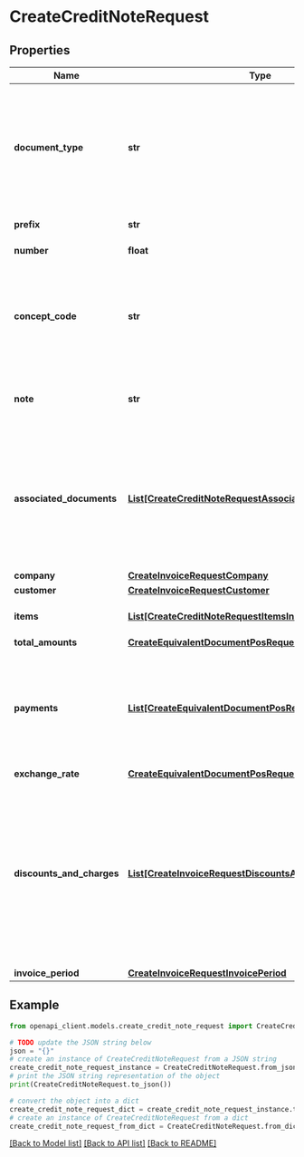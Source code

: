 # CreateCreditNoteRequest


## Properties

Name | Type | Description | Notes
------------ | ------------- | ------------- | -------------
**document_type** | **str** | Tipo de Nota de Crédito. 91: Estándar, 91-22: Estándar sin referencia a Factura, 02: Exportación. Este atributo es opcional, sino se envia este valor, Alegra asociará esta Nota Crédito como una Nota Crédito de Venta Estándar | [optional] 
**prefix** | **str** | Prefijo de la nota crédito electrónica | [optional] 
**number** | **float** | Número de la nota crédito electrónica | 
**concept_code** | **str** | Concepto por el cual se genera la nota crédito. Se debe colocar el Código que corresponda de la tabla de tipos de concepto de corrección para Notas crédito disponibles de la DIAN | 
**note** | **str** | Nota o información adicional: Texto libre, relativo al documento. &lt;br&gt;&lt;i&gt;Campo oficial DIAN &amp;lt;Note&amp;gt;&lt;/i&gt; | [optional] 
**associated_documents** | [**List[CreateCreditNoteRequestAssociatedDocumentsInner]**](CreateCreditNoteRequestAssociatedDocumentsInner.md) | Array que contiene la información de la factura electrónica afectada por la Nota. Solamente puede reportar 1 factura electrónica y debe ser de un mismo adquiriente. Obligatorio si el tipo de documento es Estandar o Exportación. | [optional] 
**company** | [**CreateInvoiceRequestCompany**](CreateInvoiceRequestCompany.md) |  | 
**customer** | [**CreateInvoiceRequestCustomer**](CreateInvoiceRequestCustomer.md) |  | 
**items** | [**List[CreateCreditNoteRequestItemsInner]**](CreateCreditNoteRequestItemsInner.md) | Array que contiene el listado de artículos y/o servicios | 
**total_amounts** | [**CreateEquivalentDocumentPosRequestTotalAmounts**](CreateEquivalentDocumentPosRequestTotalAmounts.md) |  | 
**payments** | [**List[CreateEquivalentDocumentPosRequestPaymentsInner]**](CreateEquivalentDocumentPosRequestPaymentsInner.md) | Array con el listado de pagos. Grupo de campos para información relacionadas con el pago de la factura. &lt;br&gt;&lt;i&gt;Grupo de información oficial DIAN &amp;lt;PaymentMeans&amp;gt;&lt;/i&gt; | 
**exchange_rate** | [**CreateEquivalentDocumentPosRequestExchangeRate**](CreateEquivalentDocumentPosRequestExchangeRate.md) |  | [optional] 
**discounts_and_charges** | [**List[CreateInvoiceRequestDiscountsAndChargesInner]**](CreateInvoiceRequestDiscountsAndChargesInner.md) | Array con el listado de Descuentos o Cargos a nivel de factura. Grupo de campos para información relacionada con los descuentos o cargos que no afectan las bases gravables. Los descuentos o cargos que afectan bases gravables se deben informar a nivel de ítem. &lt;br&gt;&lt;i&gt;Grupo de información oficial DIAN &amp;lt;AllowanceCharge&amp;gt;&lt;/i&gt; | [optional] 
**invoice_period** | [**CreateInvoiceRequestInvoicePeriod**](CreateInvoiceRequestInvoicePeriod.md) |  | [optional] 

## Example

```python
from openapi_client.models.create_credit_note_request import CreateCreditNoteRequest

# TODO update the JSON string below
json = "{}"
# create an instance of CreateCreditNoteRequest from a JSON string
create_credit_note_request_instance = CreateCreditNoteRequest.from_json(json)
# print the JSON string representation of the object
print(CreateCreditNoteRequest.to_json())

# convert the object into a dict
create_credit_note_request_dict = create_credit_note_request_instance.to_dict()
# create an instance of CreateCreditNoteRequest from a dict
create_credit_note_request_from_dict = CreateCreditNoteRequest.from_dict(create_credit_note_request_dict)
```
[[Back to Model list]](../README.md#documentation-for-models) [[Back to API list]](../README.md#documentation-for-api-endpoints) [[Back to README]](../README.md)


